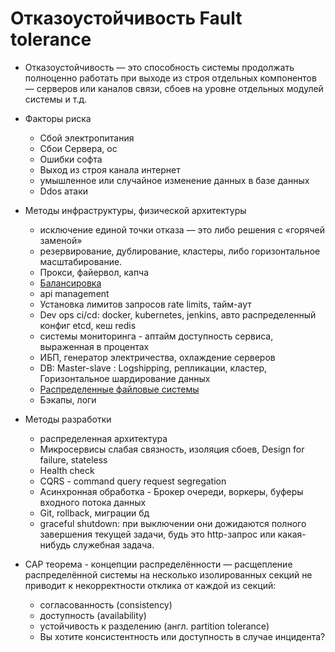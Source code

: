 # Отказоустойчивость Fault tolerance

* Отказоустойчивость — это способность системы продолжать полноценно работать при выходе из строя отдельных компонентов — серверов или каналов связи, сбоев на уровне отдельных модулей системы и т.д.
* Факторы риска
  * Сбой электропитания
  * Сбои Сервера, ос
  * Ошибки софта
  * Выход из строя канала интернет
  * умышленное или случайное изменение данных в базе данных
  * Ddos атаки
* Методы инфраструктуры, физической архитектуры
  * исключение единой точки отказа — это либо решения с «горячей заменой»
  * резервирование, дублирование, кластеры, либо горизонтальное масштабирование.
  * Прокси, файервол, капча
  * [Балансировка](load.balancing.md)
  * api management
  * Установка лимитов запросов rate limits, тайм-аут
  * Dev ops ci/cd: docker, kubernetes, jenkins, авто распределенный конфиг etcd, кеш redis
  * системы мониторинга - аптайм доступность сервиса, выраженная в процентах
  * ИБП, генератор электричества, охлаждение серверов
  * DB: Master-slave : Logshipping, репликации, кластер, Горизонтальное шардирование данных
  * [Распределенные файловые системы](../../technology/dfs.md)
  * Бэкапы, логи
* Методы разработки
  * распределенная архитектура
  * Микросервисы слабая связность, изоляция сбоев, Design for failure, stateless
  * Health check
  * CQRS - command query request segregation
  * Асинхронная обработка - Брокер очереди, воркеры, буферы входного потока данных
  * Git, rollback, миграции бд
  * graceful shutdown: при выключении они дожидаются полного завершения текущей задачи, будь это http-запрос или какая-нибудь служебная задача.

* CAP теорема - концепции распределённости — расщепление распределённой системы на несколько изолированных секций не приводит к некорректности отклика от каждой из секций:
  * согласованность (consistency)
  * доступность (availability)
  * устойчивость к разделению (англ. partition tolerance)
  * Вы хотите консистентность или доступность в случае инцидента?

